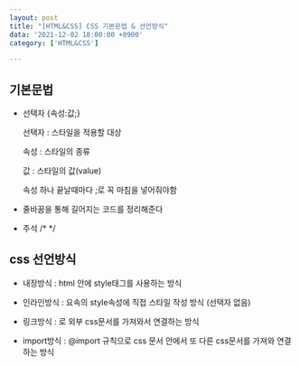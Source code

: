 ```yaml
---
layout: post
title: "[HTML&CSS] CSS 기본문법 & 선언방식"
data: '2021-12-02 18:00:00 +0900'
category: ['HTML&CSS']

---
```


## 기본문법

- 선택자 {속성:값;}

  선택자 : 스타일을 적용할 대상

  속성 : 스타일의 종류

  값 : 스타일의 값(value)

  속성 하나 끝날때마다 ;로 꼭 마침을 넣어줘야함

- 줄바꿈을 통해 길어지는 코드를 정리해준다

- 주석 /* */

## css 선언방식

- 내장방식 : html 안에 style태그를 사용하는 방식

- 인라인방식 : 요속의 style속성에 직접 스타일 작성 방식 (선택자 없음)

- 링크방식 : <link />로 외부 css문서를 가져와서 연결하는 방식

- import방식 : @import 규칙으로 css 문서 안에서 또 다른 css문서를 가져와 연결하는 방식